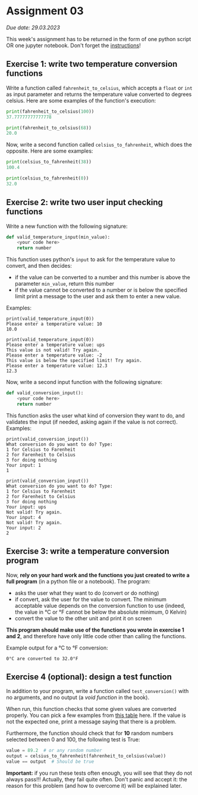 # Assignment 03

*Due date: 29.03.2023*

This week's assignment has to be returned in the form of one python script OR one jupyter notebook. Don't forget the [instructions](../assignments)!

## Exercise 1: write two temperature conversion functions

Write a function called `fahrenheit_to_celsius`, which accepts a `float` or `int` as input parameter and returns the temperature value converted to degrees celsius. Here are some examples of the function's execution:

```python
print(fahrenheit_to_celsius(100))
37.77777777777778
```

```python
print(fahrenheit_to_celsius(68))
20.0
```

Now, write a second function called `celsius_to_fahrenheit`, which does the opposite. Here are some examples:

```python
print(celsius_to_fahrenheit(38))
100.4
```

```python
print(celsius_to_fahrenheit(0))
32.0
```

## Exercise 2: write two user input checking functions

Write a new function with the following signature:

```python
def valid_temperature_input(min_value):
    <your code here>
    return number
```

This function uses python's `input` to ask for the temperature value to convert, and then decides:
- if the value can be converted to a number and this number is above the parameter `min_value`, return this number
- if the value cannot be converted to a number or is below the specified limit print a message to the user and ask them to enter a new value.

Examples:

```none
print(valid_temperature_input(0))
Please enter a temperature value: 10
10.0
```

```none
print(valid_temperature_input(0))
Please enter a temperature value: ups
This value is not valid! Try again.
Please enter a temperature value: -2
This value is below the specified limit! Try again.
Please enter a temperature value: 12.3
12.3
```

Now, write a second input function with the following signature:

```python
def valid_conversion_input():
    <your code here>
    return number
```

This function asks the user what kind of conversion they want to do, and validates the input (if needed, asking again if the value is not correct). Examples:


```none
print(valid_conversion_input())
What conversion do you want to do? Type:
1 for Celsius to Farenheit
2 for Farenheit to Celsius
3 for doing nothing
Your input: 1
1
```

```none
print(valid_conversion_input())
What conversion do you want to do? Type:
1 for Celsius to Farenheit
2 for Farenheit to Celsius
3 for doing nothing
Your input: ups
Not valid! Try again.
Your input: 4
Not valid! Try again.
Your input: 2
2
```

## Exercise 3: write a temperature conversion program

Now, **rely on your hard work and the functions you just created to write a full program** (in a python file or a notebook). The program:
- asks the user what they want to do (convert or do nothing)
- if convert, ask the user for the value to convert. The minimum acceptable value depends on the conversion function to use (indeed, the value in °C or °F cannot be below the absolute minimum, 0 Kelvin)
- convert the value to the other unit and print it on screen

**This program should make use of the functions you wrote in exercise 1 and 2**, and therefore have only little code other than calling the functions.

Example output for a °C to °F conversion:

```none
0°C are converted to 32.0°F
```

## Exercise 4 (optional): design a test function

In addition to your program, write a function called `test_conversion()` with no arguments, and no output (a *void function* in the book).

When run, this function checks that some given values are converted properly. You can pick a few examples from [this table](https://www.rapidtables.com/convert/temperature/celsius-to-fahrenheit.html) here. If the value is not the expected one, print a message saying that there is a problem.

Furthermore, the function should check that for **10** random numbers selected between 0 and 100, the following test is True:

```python
value = 89.2  # or any random number
output = celsius_to_fahrenheit(fahrenheit_to_celsius(value))
value == output  # Should be true
```

**Important:** if you run these tests often enough, you will see that they do not always pass!!! Actually, they fail quite often. Don't panic and accept it: the reason for this problem (and how to overcome it) will be explained later.
